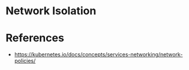 # Network Isolation


# References
- https://kubernetes.io/docs/concepts/services-networking/network-policies/
